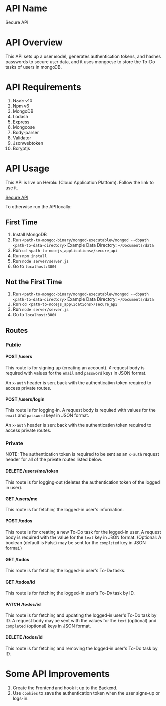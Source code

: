 # API Name

Secure API

# API Overview

This API sets up a user model, generates authentication tokens, and hashes passwords to secure user data, and it uses mongoose to store the To-Do tasks of users in mongoDB.

# API Requirements

1. Node v10
2. Npm v6
3. MongoDB
4. Lodash
5. Express
6. Mongoose
7. Body-parser
8. Validator
9. Jsonwebtoken
10. Bcryptjs

# API Usage

This API is live on Heroku (Cloud Application Platform). Follow the link to use it.

[Secure API](https://aqueous-dusk-71769.herokuapp.com/)

To otherwise run the API locally:

## First Time

1. Install MongoDB
2. Run `<path-to-mongod-binary/mongod-executable>/mongod --dbpath <path-to-data-directory>`
Example Data Directory: `~/Documents/data`
3. Run `cd <path-to-nodejs_applications>/secure_api`
4. Run `npm install`
5. Run `node server/server.js`
6. Go to `localhost:3000`

## Not the First Time

1. Run `<path-to-mongod-binary/mongod-executable>/mongod --dbpath <path-to-data-directory>`
Example Data Directory: `~/Documents/data`
2. Run `cd <path-to-nodejs_applications>/secure_api`
3. Run `node server/server.js`
4. Go to `localhost:3000`

## Routes

### Public

#### POST /users

This route is for signing-up (creating an account). A request body is required with values for the `email` and `password` keys in JSON format.

An `x-auth` header is sent back with the authentication token required to access private routes.

#### POST /users/login

This route is for logging-in. A request body is required with values for the `email` and `password` keys in JSON format.

An `x-auth` header is sent back with the authentication token required to access private routes.

### Private

NOTE: The authentication token is required to be sent as an `x-auth` request header for all of the private routes listed below.

#### DELETE /users/me/token

This route is for logging-out (deletes the authentication token of the logged in user).

#### GET /users/me

This route is for fetching the logged-in user's information.

#### POST /todos

This route is for creating a new To-Do task for the logged-in user. A request body is required with the value for the `text` key in JSON format. (Optional: A boolean (default is False) may be sent for the `completed` key in JSON format.)

#### GET /todos

This route is for fetching the logged-in user's To-Do tasks.

#### GET /todos/id

This route is for fetching the logged-in user's To-Do task by ID.

#### PATCH /todos/id

This route is for fetching and updating the logged-in user's To-Do task by ID. A request body may be sent with the values for the `text` (optional) and `completed` (optional) keys in JSON format.

#### DELETE /todos/id

This route is for fetching and removing the logged-in user's To-Do task by ID.

# Some API Improvements

1. Create the Frontend and hook it up to the Backend.
2. Use `cookies` to save the authentication token when the user signs-up or logs-in.
